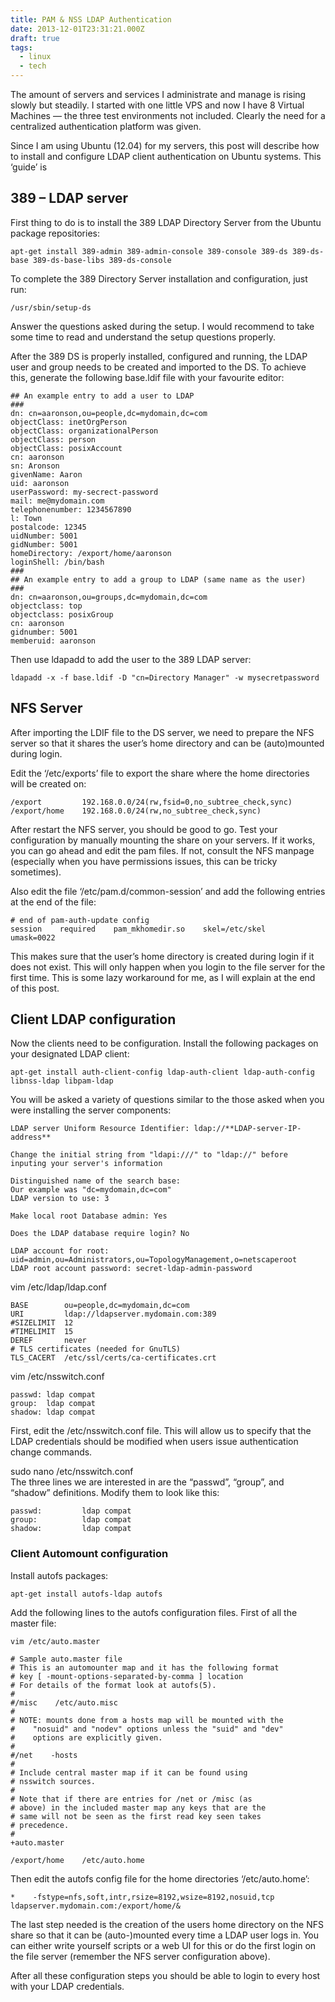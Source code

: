 ```yaml
---
title: PAM & NSS LDAP Authentication
date: 2013-12-01T23:31:21.000Z
draft: true
tags:
  - linux
  - tech
---
```


The amount of servers and services I administrate and manage is rising slowly but steadily. I started with one little VPS and now I have 8 Virtual Machines — the three test environments not included. Clearly the need for a centralized authentication platform was given.

Since I am using Ubuntu (12.04) for my servers, this post will describe how to install and configure LDAP client authentication on Ubuntu systems. This ‘guide’ is

## 389 – LDAP server

First thing to do is to install the 389 LDAP Directory Server from the Ubuntu package repositories:

`apt-get install 389-admin 389-admin-console 389-console 389-ds 389-ds-base 389-ds-base-libs 389-ds-console`

To complete the 389 Directory Server installation and configuration, just run:

`/usr/sbin/setup-ds`

Answer the questions asked during the setup. I would recommend to take some time to read and understand the setup questions properly.

After the 389 DS is properly installed, configured and running, the LDAP user and group needs to be created and imported to the DS. To achieve this, generate the following base.ldif file with your favourite editor:
    
    
    ## An example entry to add a user to LDAP
    ###
    dn: cn=aaronson,ou=people,dc=mydomain,dc=com
    objectClass: inetOrgPerson
    objectClass: organizationalPerson
    objectClass: person
    objectClass: posixAccount
    cn: aaronson
    sn: Aronson
    givenName: Aaron
    uid: aaronson
    userPassword: my-secrect-password
    mail: me@mydomain.com
    telephonenumber: 1234567890
    l: Town
    postalcode: 12345
    uidNumber: 5001
    gidNumber: 5001
    homeDirectory: /export/home/aaronson
    loginShell: /bin/bash
    ###
    ## An example entry to add a group to LDAP (same name as the user)
    ###
    dn: cn=aaronson,ou=groups,dc=mydomain,dc=com
    objectclass: top
    objectclass: posixGroup
    cn: aaronson
    gidnumber: 5001
    memberuid: aaronson
    

Then use ldapadd to add the user to the 389 LDAP server:

`ldapadd -x -f base.ldif -D "cn=Directory Manager" -w mysecretpassword`

## NFS Server

After importing the LDIF file to the DS server, we need to prepare the NFS server so that it shares the user’s home directory and can be (auto)mounted during login.

Edit the ‘/etc/exports’ file to export the share where the home directories will be created on:
    
    
    /export         192.168.0.0/24(rw,fsid=0,no_subtree_check,sync)
    /export/home    192.168.0.0/24(rw,no_subtree_check,sync)
    

After restart the NFS server, you should be good to go. Test your configuration by manually mounting the share on your servers. If it works, you can go ahead and edit the pam files. If not, consult the NFS manpage (especially when you have permissions issues, this can be tricky sometimes).

Also edit the file ‘/etc/pam.d/common-session’ and add the following entries at the end of the file:
    
    
    # end of pam-auth-update config
    session    required    pam_mkhomedir.so    skel=/etc/skel    umask=0022
    

This makes sure that the user’s home directory is created during login if it does not exist. This will only happen when you login to the file server for the first time. This is some lazy workaround for me, as I will explain at the end of this post.

## Client LDAP configuration

Now the clients need to be configuration. Install the following packages on your designated LDAP client:

`apt-get install auth-client-config ldap-auth-client ldap-auth-config libnss-ldap libpam-ldap`

You will be asked a variety of questions similar to the those asked when you were installing the server components:
    
    
    LDAP server Uniform Resource Identifier: ldap://**LDAP-server-IP-address**
    
    Change the initial string from "ldapi:///" to "ldap://" before inputing your server's information
    
    Distinguished name of the search base:
    Our example was "dc=mydomain,dc=com"
    LDAP version to use: 3
    
    Make local root Database admin: Yes
    
    Does the LDAP database require login? No
    
    LDAP account for root: uid=admin,ou=Administrators,ou=TopologyManagement,o=netscaperoot
    LDAP root account password: secret-ldap-admin-password
    

vim /etc/ldap/ldap.conf
    
    
    BASE        ou=people,dc=mydomain,dc=com
    URI         ldap://ldapserver.mydomain.com:389
    #SIZELIMIT  12
    #TIMELIMIT  15
    DEREF       never
    # TLS certificates (needed for GnuTLS)
    TLS_CACERT  /etc/ssl/certs/ca-certificates.crt
    

vim /etc/nsswitch.conf
    
    
    passwd: ldap compat
    group:  ldap compat
    shadow: ldap compat
    

First, edit the /etc/nsswitch.conf file. This will allow us to specify that the LDAP credentials should be modified when users issue authentication change commands.

sudo nano /etc/nsswitch.conf  
The three lines we are interested in are the “passwd”, “group”, and “shadow” definitions. Modify them to look like this:
    
    
    passwd:         ldap compat
    group:          ldap compat
    shadow:         ldap compat
    

### Client Automount configuration

Install autofs packages:

`apt-get install autofs-ldap autofs`

Add the following lines to the autofs configuration files. First of all the master file:

`vim /etc/auto.master`
    
    
    # Sample auto.master file
    # This is an automounter map and it has the following format
    # key [ -mount-options-separated-by-comma ] location
    # For details of the format look at autofs(5).
    #
    #/misc    /etc/auto.misc
    #
    # NOTE: mounts done from a hosts map will be mounted with the
    #    "nosuid" and "nodev" options unless the "suid" and "dev"
    #    options are explicitly given.
    #
    #/net    -hosts
    #
    # Include central master map if it can be found using
    # nsswitch sources.
    #
    # Note that if there are entries for /net or /misc (as
    # above) in the included master map any keys that are the
    # same will not be seen as the first read key seen takes
    # precedence.
    #
    +auto.master
    
    /export/home    /etc/auto.home
    

Then edit the autofs config file for the home directories ‘/etc/auto.home’:
    
    
    *    -fstype=nfs,soft,intr,rsize=8192,wsize=8192,nosuid,tcp  ldapserver.mydomain.com:/export/home/&
    

The last step needed is the creation of the users home directory on the NFS share so that it can be (auto-)mounted every time a LDAP user logs in. You can either write yourself scripts or a web UI for this or do the first login on the file server (remember the NFS server configuration above).

After all these configuration steps you should be able to login to every host with your LDAP credentials.
